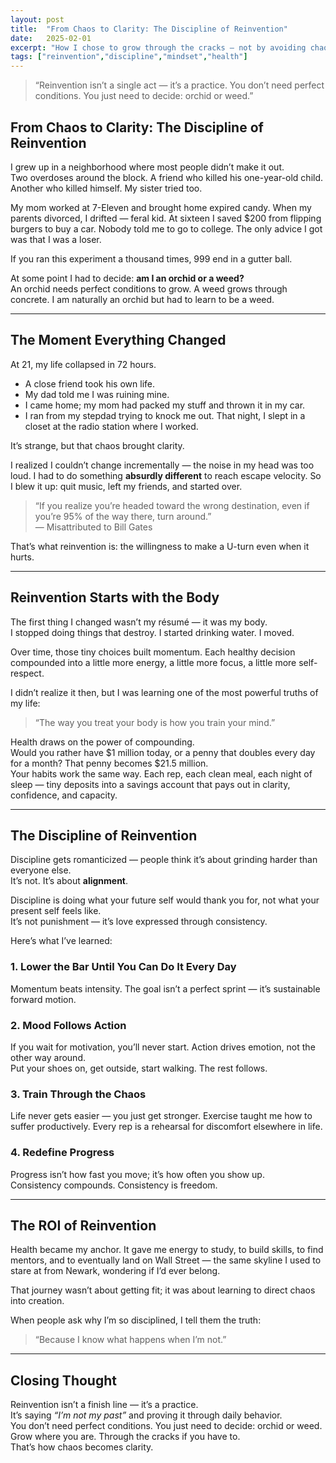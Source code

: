 ```yaml
---
layout: post
title:  "From Chaos to Clarity: The Discipline of Reinvention"
date:   2025-02-01
excerpt: "How I chose to grow through the cracks — not by avoiding chaos, but by mastering it."
tags: ["reinvention","discipline","mindset","health"]
---
```


> “Reinvention isn’t a single act — it’s a practice. You don’t need perfect conditions. You just need to decide: orchid or weed.”

## From Chaos to Clarity: The Discipline of Reinvention

I grew up in a neighborhood where most people didn’t make it out.  
Two overdoses around the block. A friend who killed his one-year-old child. Another who killed himself. My sister tried too.  

My mom worked at 7-Eleven and brought home expired candy.  When my parents divorced, I drifted — feral kid. At sixteen I saved $200 from flipping burgers to buy a car. Nobody told me to go to college. The only advice I got was that I was a loser.

If you ran this experiment a thousand times, 999 end in a gutter ball.

At some point I had to decide: **am I an orchid or a weed?**  
An orchid needs perfect conditions to grow. A weed grows through concrete. I am naturally an orchid but had to learn to be a weed. 

---

## The Moment Everything Changed

At 21, my life collapsed in 72 hours.  
- A close friend took his own life.  
- My dad told me I was ruining mine.  
- I came home; my mom had packed my stuff and thrown it in my car.  
- I ran from my stepdad trying to knock me out. That night, I slept in a closet at the radio station where I worked.

It’s strange, but that chaos brought clarity.

I realized I couldn’t change incrementally — the noise in my head was too loud. I had to do something **absurdly different** to reach escape velocity. So I blew it up: quit music, left my friends, and started over.

> “If you realize you’re headed toward the wrong destination, even if you’re 95% of the way there, turn around.”  
> — Misattributed to Bill Gates

That’s what reinvention is: the willingness to make a U-turn even when it hurts.

---

## Reinvention Starts with the Body

The first thing I changed wasn’t my résumé — it was my body.  
I stopped doing things that destroy. I started drinking water. I moved.

Over time, those tiny choices built momentum. Each healthy decision compounded into a little more energy, a little more focus, a little more self-respect.

I didn’t realize it then, but I was learning one of the most powerful truths of my life:  
> “The way you treat your body is how you train your mind.”

Health draws on the power of compounding.  
Would you rather have \$1 million today, or a penny that doubles every day for a month? That penny becomes \$21.5 million.  
Your habits work the same way. Each rep, each clean meal, each night of sleep — tiny deposits into a savings account that pays out in clarity, confidence, and capacity.

---

## The Discipline of Reinvention

Discipline gets romanticized — people think it’s about grinding harder than everyone else.  
It’s not. It’s about **alignment**.

Discipline is doing what your future self would thank you for, not what your present self feels like.  
It’s not punishment — it’s love expressed through consistency.

Here’s what I’ve learned:

### 1. Lower the Bar Until You Can Do It Every Day  
Momentum beats intensity. The goal isn’t a perfect sprint — it’s sustainable forward motion.

### 2. Mood Follows Action  
If you wait for motivation, you’ll never start. Action drives emotion, not the other way around.  
Put your shoes on, get outside, start walking. The rest follows.

### 3. Train Through the Chaos  
Life never gets easier — you just get stronger. Exercise taught me how to suffer productively. Every rep is a rehearsal for discomfort elsewhere in life.

### 4. Redefine Progress  
Progress isn’t how fast you move; it’s how often you show up.  
Consistency compounds. Consistency is freedom.

---

## The ROI of Reinvention

Health became my anchor. It gave me energy to study, to build skills, to find mentors, and to eventually land on Wall Street — the same skyline I used to stare at from Newark, wondering if I’d ever belong.

That journey wasn’t about getting fit; it was about learning to direct chaos into creation.

When people ask why I’m so disciplined, I tell them the truth:  
> “Because I know what happens when I’m not.”

---

## Closing Thought

Reinvention isn’t a finish line — it’s a practice.  
It’s saying _“I’m not my past”_ and proving it through daily behavior.  
You don’t need perfect conditions. You just need to decide: orchid or weed.  
Grow where you are. Through the cracks if you have to.  
That’s how chaos becomes clarity.

